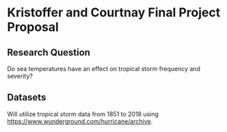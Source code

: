 # Kristoffer and Courtnay Final Project Proposal

## Research Question
Do sea temperatures have an effect on tropical storm frequency and severity?

## Datasets
Will utilize tropical storm data from 1851 to 2018 using https://www.wunderground.com/hurricane/archive.